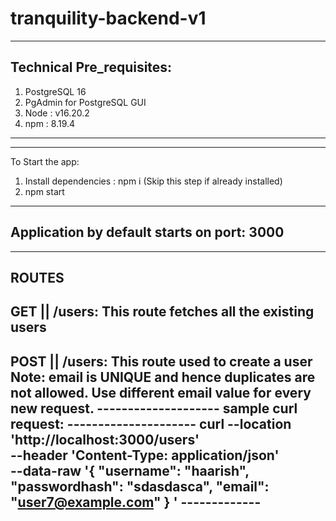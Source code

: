 # tranquility-backend-v1

---------------------------- 
Technical Pre_requisites:
----------------------------
1. PostgreSQL 16
2. PgAdmin for PostgreSQL GUI
3. Node : v16.20.2
4. npm : 8.19.4
----------------------------
----------------------------


To Start the app:
   1. Install dependencies : npm i (Skip this step if already installed)
   2. npm start
----------------------------
Application by default starts on port: 3000
----------------------------
----------------------------

ROUTES
---------------
GET || /users:
This route fetches all the existing users
---------------
POST || /users:
This route used to create a user
Note: email is UNIQUE and hence duplicates are not allowed. Use different email value for every new request.
    --------------------
    sample curl request:
    ---------------------
    curl --location 'http://localhost:3000/users' \
    --header 'Content-Type: application/json' \
    --data-raw '{
    "username": "haarish",
    "passwordhash": "sdasdasca",
    "email": "user7@example.com"
    }
    '
    -------------
---------------

